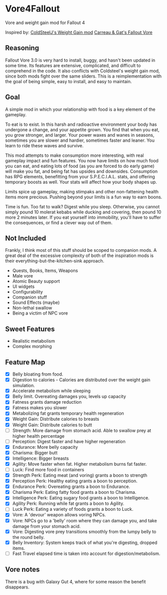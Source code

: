 # Vore4Fallout
 Vore and weight gain mod for Fallout 4

Inspired by:
[ColdSteelJ's Weight Gain mod](https://www.deviantart.com/coldsteelj/art/Fallout-4-WeightGain-mod-ssbbw-730902010)
[Carreau & Gat's Fallout Vore](https://aryion.com/forum/viewtopic.php?f=79&t=58266)

## Reasoning
Fallout Vore 3.0 is very hard to install, buggy, and hasn't been updated in some time. Its features are extensive, complicated, and difficult to comprehend in the code. It also conflicts with Coldsteel's weight gain mod, since both mods fight over the same sliders. This is a reimplementation with the goal of being simple, easy to install, and easy to maintain.

## Goal
A simple mod in which your relationship with food is a key element of the gameplay. 

To eat is to exist. In this harsh and radioactive environment your body has undergone a change, and your appetite grown. You find that when you eat, you grow stronger, and larger. Your power waxes and wanes in seasons, sometimes you are slower and hardier, sometimes faster and leaner. You learn to ride these waves and survive.

This mod attempts to make consumption more interesting, with real gameplay impact and fun features. You now have limits on how much food you can eat, and eating lots of food (as you are forced to do early game) will make you fat, and being fat has upsides and downsides. Consumption has RPG elements, benefitting from your S.P.E.C.I.A.L. stats, and offering temporary boosts as well. Your stats will affect how your body shapes up.

Limits spice up gameplay, making stimpaks and other non-fattening health items more precious. Pushing beyond your limits is a fun way to earn boons.

Time is fun. Too fat to walk? Digest while you sleep. Otherwise, you cannot simply pound 10 molerat kebabs while ducking and covering, then pound 10 more 2 minutes later. If you eat yourself into immobility, you'll have to suffer the consequences, or find a clever way out of them.

## Not Included
Frankly, I think most of this stuff should be scoped to companion mods. A great deal of the excessive complexity of both of the inspiration mods is their everything-but-the-kitchen-sink approach. 

* Quests, Books, Items, Weapons
* Male vore
* Atomic Beauty support
* UI widgets
* Configurability
* Companion stuff
* Sound Effects (maybe)
* Non-lethal swallow
* Being a victim of NPC vore

## Sweet Features
* Realistic metabolism
* Complex morphing

## Feature Map
- [x] Belly bloating from food.
- [x] Digestion to calories - Calories are distributed over the weight gain simulation.
- [x] Accelerate metabolism while sleeping
- [x] Belly limit. Overeating damages you, levels up capacity
- [x] Fatness grants damage reduction
- [x] Fatness makes you slower
- [x] Metabolizing fat grants temporary health regeneration
- [x] Weight Gain: Distribute calories to breasts
- [x] Weight Gain: Distribute calories to butt
- [ ] Strength: More damage from stomach acid. Able to swallow prey at higher health percentage
- [ ] Perception: Digest faster and have higher regeneration
- [x] Endurance: More belly capacity
- [x] Charisma: Bigger butt
- [x] Intelligence: Bigger breasts
- [x] Agility: Move faster when fat. Higher metabolism burns fat faster.
- [ ] Luck: Find more food in containers
- [x] Strength Perk: Eating meat (and voring) grants a boon to strength
- [x] Perception Perk: Healthy eating grants a boon to perception.
- [x] Endurance Perk: Overeating grants a boon to Endurance.
- [x] Charisma Perk: Eating fatty food grants a boon to Charisma.
- [x] Intelligence Perk: Eating sugary food grants a boon to Intelligence.
- [x] Agility Perk: Running while fat grants a boon to Agility.
- [ ] Luck Perk: Eating a variety of foods grants a boon to Luck.
- [x] Vore: A 'devour' weapon allows voring NPCs.
- [x] Vore: NPCs go to a 'belly' room where they can damage you, and take damage from your stomach acid.
- [x] Vore: Digesting vore prey transitions smoothly from the lumpy belly to the round belly.
- [x] Belly Inventory: System keeps track of what you're digesting, dropped items.
- [ ] Fast Travel elapsed time is taken into account for digestion/metabolism.

## Vore notes

There is a bug with Galaxy Gut 4, where for some reason the benefit disappears.